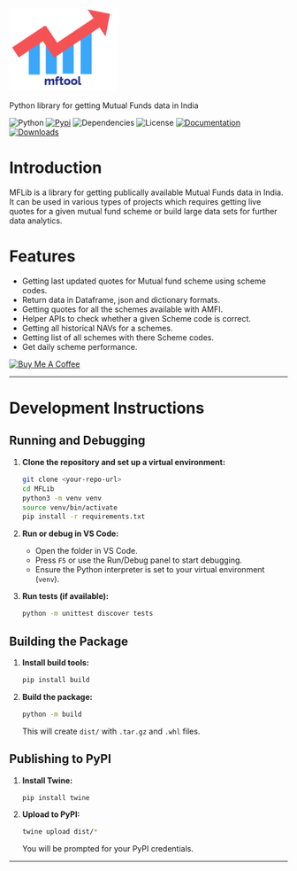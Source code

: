 <img src="/docs/MFLib.png"  height="150">

Python library for getting Mutual Funds data in India

![Python](https://img.shields.io/badge/python-v3.7+-blue.svg)
[![Pypi](https://img.shields.io/badge/pypi-v2.9-green)](https://pypi.python.org/pypi/MFLib)
![Dependencies](https://img.shields.io/badge/dependencies-up%20to%20date-brightgreen.svg)
![License](https://img.shields.io/pypi/l/selenium-wire.svg)
[![Documentation](https://img.shields.io/badge/Documantation-latest-brightgreen)](https://MFLib.readthedocs.io/en/latest/)
[![Downloads](https://pepy.tech/badge/MFLib/month)](https://pepy.tech/project/MFLib)


Introduction
============
MFLib is a library for getting publically available Mutual Funds data in India. It can be used in various types of projects which requires getting live quotes for a given mutual fund scheme or build large data sets for further data analytics.

Features
=============

* Getting last updated quotes for Mutual fund scheme using scheme codes.
* Return data in Dataframe, json and dictionary formats.
* Getting quotes for all the schemes available with AMFI.
* Helper APIs to check whether a given Scheme code is correct.
* Getting all historical NAVs for a schemes.
* Getting list of all schemes with there Scheme codes.
* Get daily scheme performance.



<a href="https://buymeacoffee.com/kiranch" target="_blank"><img src="https://cdn.buymeacoffee.com/buttons/default-orange.png" alt="Buy Me A Coffee" height="29" width="174">
</a>


---

# Development Instructions

## Running and Debugging

1. **Clone the repository and set up a virtual environment:**
	```bash
	git clone <your-repo-url>
	cd MFLib
	python3 -m venv venv
	source venv/bin/activate
	pip install -r requirements.txt
	```

2. **Run or debug in VS Code:**
	- Open the folder in VS Code.
	- Press `F5` or use the Run/Debug panel to start debugging.
	- Ensure the Python interpreter is set to your virtual environment (`venv`).

3. **Run tests (if available):**
	```bash
	python -m unittest discover tests
	```

## Building the Package

1. **Install build tools:**
	```bash
	pip install build
	```

2. **Build the package:**
	```bash
	python -m build
	```
	This will create `dist/` with `.tar.gz` and `.whl` files.

## Publishing to PyPI

1. **Install Twine:**
	```bash
	pip install twine
	```

2. **Upload to PyPI:**
	```bash
	twine upload dist/*
	```
	You will be prompted for your PyPI credentials.

---
